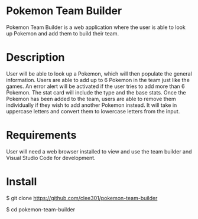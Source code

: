 # Pokemon Team Builder

Pokemon Team Builder is a web application where the user is able to look up Pokemon and add them to build their team.

# Description

User will be able to look up a Pokemon, which will then populate the general information. Users are able to add up to 6 Pokemon in the team just like the games. An error alert will be activated if the user tries to add more than 6 Pokemon. The stat card will include the type and the base stats. Once the Pokemon has been added to the team, users are able to remove them individually if they wish to add another Pokemon instead. It will take in uppercase letters and convert them to lowercase letters from the input. 

# Requirements

User will need a web browser installed to view and use the team builder and Visual Studio Code for development. 

# Install

$ git clone https://github.com/clee301/pokemon-team-builder

$ cd pokemon-team-builder



